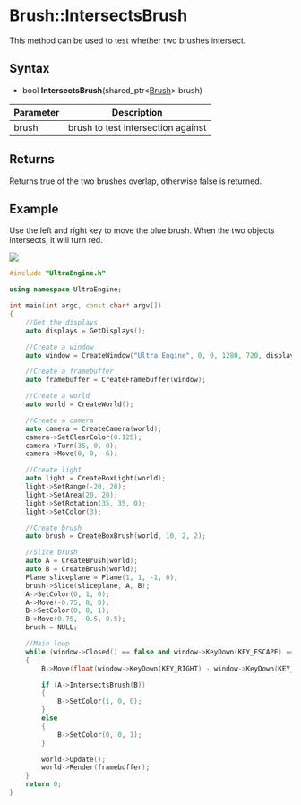 # Brush::IntersectsBrush

This method can be used to test whether two brushes intersect.

## Syntax

- bool **IntersectsBrush**(shared_ptr<[Brush](Brush.md)> brush)

| Parameter | Description |
|---|---|
| brush | brush to test intersection against |

## Returns

Returns true of the two brushes overlap, otherwise false is returned.

## Example

Use the left and right key to move the blue brush. When the two objects intersects, it will turn red.

![](https://raw.githubusercontent.com/UltraEngine/Documentation/master/Images/brush_intersectsbrush.jpg)

```c++
#include "UltraEngine.h"

using namespace UltraEngine;

int main(int argc, const char* argv[])
{
    //Get the displays
    auto displays = GetDisplays();

    //Create a window
    auto window = CreateWindow("Ultra Engine", 0, 0, 1280, 720, displays[0], WINDOW_CENTER | WINDOW_TITLEBAR);

    //Create a framebuffer
    auto framebuffer = CreateFramebuffer(window);

    //Create a world
    auto world = CreateWorld();

    //Create a camera    
    auto camera = CreateCamera(world);
    camera->SetClearColor(0.125);
    camera->Turn(35, 0, 0);
    camera->Move(0, 0, -6);

    //Create light
    auto light = CreateBoxLight(world);
    light->SetRange(-20, 20);
    light->SetArea(20, 20);
    light->SetRotation(35, 35, 0);
    light->SetColor(3);

    //Create brush
    auto brush = CreateBoxBrush(world, 10, 2, 2);

    //Slice brush
    auto A = CreateBrush(world);
    auto B = CreateBrush(world);
    Plane sliceplane = Plane(1, 1, -1, 0);
    brush->Slice(sliceplane, A, B);
    A->SetColor(0, 1, 0);
    A->Move(-0.75, 0, 0);
    B->SetColor(0, 0, 1);
    B->Move(0.75, -0.5, 0.5);
    brush = NULL;

    //Main loop
    while (window->Closed() == false and window->KeyDown(KEY_ESCAPE) == false)
    {
        B->Move(float(window->KeyDown(KEY_RIGHT) - window->KeyDown(KEY_LEFT)) * 0.1, 0, 0);

        if (A->IntersectsBrush(B))
        {
            B->SetColor(1, 0, 0);
        }
        else
        {
            B->SetColor(0, 0, 1);
        }

        world->Update();
        world->Render(framebuffer);
    }
    return 0;
}
```
